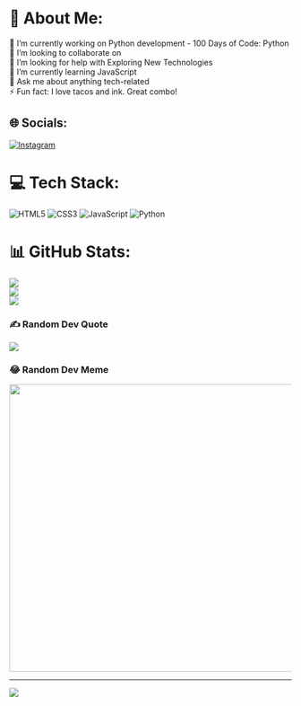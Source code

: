 

<!---
kingskytexan/kingskytexan is a ✨ special ✨ repository because its `README.md` (this file) appears on your GitHub profile.
You can click the Preview link to take a look at your changes.
--->

# 💫 About Me:
🔭 I’m currently working on Python development - 100 Days of Code: Python <br>👯 I’m looking to collaborate on<br>🤝 I’m looking for help with Exploring New Technologies<br>🌱 I’m currently learning JavaScript<br>💬 Ask me about anything tech-related<br>⚡ Fun fact: I love tacos and ink. Great combo!


## 🌐 Socials:
[![Instagram](https://img.shields.io/badge/Instagram-%23E4405F.svg?logo=Instagram&logoColor=white)](https://instagram.com/devtommyk) 

# 💻 Tech Stack:
![HTML5](https://img.shields.io/badge/HTML5-E34F26?style=for-the-badge&logo=html5&logoColor=white) ![CSS3](https://img.shields.io/badge/CSS3-1572B6?style=for-the-badge&logo=css3&logoColor=white) ![JavaScript](https://img.shields.io/badge/JavaScript-323330?style=for-the-badge&logo=javascript&logoColor=F7DF1E) ![Python](https://img.shields.io/badge/Python-3776AB?style=for-the-badge&logo=python&logoColor=white)
# 📊 GitHub Stats:
![](https://github-readme-stats.vercel.app/api?username=kingskytexan&theme=dark&hide_border=false&include_all_commits=true&count_private=true)<br/>
![](https://github-readme-streak-stats.herokuapp.com/?user=kingskytexan&theme=dark&hide_border=false)<br/>
![](https://github-readme-stats.vercel.app/api/top-langs/?username=kingskytexan&theme=dark&hide_border=false&include_all_commits=true&count_private=true&layout=compact)

### ✍️ Random Dev Quote
![](https://quotes-github-readme.vercel.app/api?type=horizontal&theme=radical)

### 😂 Random Dev Meme
<img src="https://random-memer.herokuapp.com/" width="512px"/>

---
[![](https://visitcount.itsvg.in/api?id=kingskytexan&icon=0&color=0)](https://visitcount.itsvg.in)
